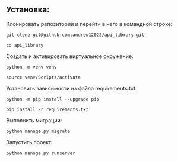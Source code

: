 ## Установка:

Клонировать репозиторий и перейти в него в командной строке:

```
git clone git@github.com:andrew12022/api_library.git
```

```
cd api_library
```

Cоздать и активировать виртуальное окружение:

```
python -m venv venv
```

```
source venv/Scripts/activate
```

Установить зависимости из файла requirements.txt:

```
python -m pip install --upgrade pip
```

```
pip install -r requirements.txt
```

Выполнить миграции:

```
python manage.py migrate
```

Запустить проект:

```
python manage.py runserver
```